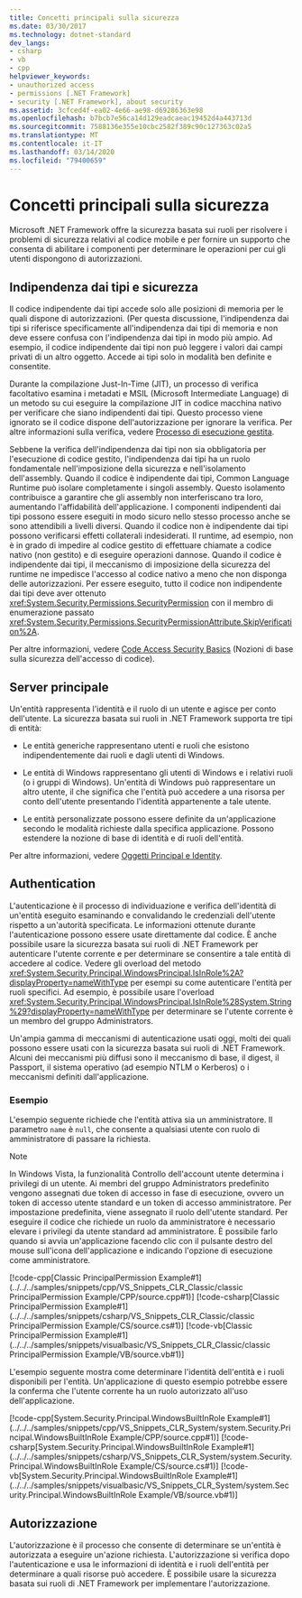 ```yaml
---
title: Concetti principali sulla sicurezza
ms.date: 03/30/2017
ms.technology: dotnet-standard
dev_langs:
- csharp
- vb
- cpp
helpviewer_keywords:
- unauthorized access
- permissions [.NET Framework]
- security [.NET Framework], about security
ms.assetid: 3cfced4f-ea02-4e66-ae98-d69286363e98
ms.openlocfilehash: b7bcb7e56ca14d129eadcaeac19452d4a443713d
ms.sourcegitcommit: 7588136e355e10cbc2582f389c90c127363c02a5
ms.translationtype: MT
ms.contentlocale: it-IT
ms.lasthandoff: 03/14/2020
ms.locfileid: "79400659"
---
```

# <a name="key-security-concepts"></a>Concetti principali sulla sicurezza
Microsoft .NET Framework offre la sicurezza basata sui ruoli per risolvere i problemi di sicurezza relativi al codice mobile e per fornire un supporto che consenta di abilitare i componenti per determinare le operazioni per cui gli utenti dispongono di autorizzazioni.  
  
## <a name="type-safety-and-security"></a>Indipendenza dai tipi e sicurezza  
 Il codice indipendente dai tipi accede solo alle posizioni di memoria per le quali dispone di autorizzazioni. (Per questa discussione, l'indipendenza dai tipi si riferisce specificamente all'indipendenza dai tipi di memoria e non deve essere confusa con l'indipendenza dai tipi in modo più ampio. Ad esempio, il codice indipendente dai tipi non può leggere i valori dai campi privati di un altro oggetto. Accede ai tipi solo in modalità ben definite e consentite.  
  
 Durante la compilazione Just-In-Time (JIT), un processo di verifica facoltativo esamina i metadati e MSIL (Microsoft Intermediate Language) di un metodo su cui eseguire la compilazione JIT in codice macchina nativo per verificare che siano indipendenti dai tipi. Questo processo viene ignorato se il codice dispone dell'autorizzazione per ignorare la verifica. Per altre informazioni sulla verifica, vedere [Processo di esecuzione gestita](../../../docs/standard/managed-execution-process.md).  
  
 Sebbene la verifica dell'indipendenza dai tipi non sia obbligatoria per l'esecuzione di codice gestito, l'indipendenza dai tipi ha un ruolo fondamentale nell'imposizione della sicurezza e nell'isolamento dell'assembly. Quando il codice è indipendente dai tipi, Common Language Runtime può isolare completamente i singoli assembly. Questo isolamento contribuisce a garantire che gli assembly non interferiscano tra loro, aumentando l'affidabilità dell'applicazione. I componenti indipendenti dai tipi possono essere eseguiti in modo sicuro nello stesso processo anche se sono attendibili a livelli diversi. Quando il codice non è indipendente dai tipi possono verificarsi effetti collaterali indesiderati. Il runtime, ad esempio, non è in grado di impedire al codice gestito di effettuare chiamate a codice nativo (non gestito) e di eseguire operazioni dannose. Quando il codice è indipendente dai tipi, il meccanismo di imposizione della sicurezza del runtime ne impedisce l'accesso al codice nativo a meno che non disponga delle autorizzazioni. Per essere eseguito, tutto il codice non indipendente dai tipi deve aver ottenuto <xref:System.Security.Permissions.SecurityPermission> con il membro di enumerazione passato <xref:System.Security.Permissions.SecurityPermissionAttribute.SkipVerification%2A>.  
  
 Per altre informazioni, vedere [Code Access Security Basics](../../../docs/framework/misc/code-access-security-basics.md) (Nozioni di base sulla sicurezza dell'accesso di codice).  
  
## <a name="principal"></a>Server principale  
 Un'entità rappresenta l'identità e il ruolo di un utente e agisce per conto dell'utente. La sicurezza basata sui ruoli in .NET Framework supporta tre tipi di entità:  
  
- Le entità generiche rappresentano utenti e ruoli che esistono indipendentemente dai ruoli e dagli utenti di Windows.  
  
- Le entità di Windows rappresentano gli utenti di Windows e i relativi ruoli (o i gruppi di Windows). Un'entità di Windows può rappresentare un altro utente, il che significa che l'entità può accedere a una risorsa per conto dell'utente presentando l'identità appartenente a tale utente.  
  
- Le entità personalizzate possono essere definite da un'applicazione secondo le modalità richieste dalla specifica applicazione. Possono estendere la nozione di base di identità e di ruoli dell'entità.  
  
 Per altre informazioni, vedere [Oggetti Principal e Identity](../../../docs/standard/security/principal-and-identity-objects.md).  
  
## <a name="authentication"></a>Authentication  
 L'autenticazione è il processo di individuazione e verifica dell'identità di un'entità eseguito esaminando e convalidando le credenziali dell'utente rispetto a un'autorità specificata. Le informazioni ottenute durante l'autenticazione possono essere usate direttamente dal codice. È anche possibile usare la sicurezza basata sui ruoli di .NET Framework per autenticare l'utente corrente e per determinare se consentire a tale entità di accedere al codice. Vedere gli overload del metodo <xref:System.Security.Principal.WindowsPrincipal.IsInRole%2A?displayProperty=nameWithType> per esempi su come autenticare l'entità per ruoli specifici. Ad esempio, è possibile usare l'overload <xref:System.Security.Principal.WindowsPrincipal.IsInRole%28System.String%29?displayProperty=nameWithType> per determinare se l'utente corrente è un membro del gruppo Administrators.  
  
 Un'ampia gamma di meccanismi di autenticazione usati oggi, molti dei quali possono essere usati con la sicurezza basata sui ruoli di .NET Framework. Alcuni dei meccanismi più diffusi sono il meccanismo di base, il digest, il Passport, il sistema operativo (ad esempio NTLM o Kerberos) o i meccanismi definiti dall'applicazione.  
  
### <a name="example"></a>Esempio  
 L'esempio seguente richiede che l'entità attiva sia un amministratore. Il parametro `name` è `null`, che consente a qualsiasi utente con ruolo di amministratore di passare la richiesta.  
  
> [!NOTE]
> In Windows Vista, 	la funzionalità Controllo dell'account utente determina i privilegi di un utente. Ai membri del gruppo Administrators predefinito vengono assegnati due token di accesso in fase di esecuzione, ovvero un token di accesso utente standard e un token di accesso amministratore. Per impostazione predefinita, viene assegnato il ruolo dell'utente standard. Per eseguire il codice che richiede un ruolo da amministratore è necessario elevare i privilegi da utente standard ad amministratore. È possibile farlo quando si avvia un'applicazione facendo clic con il pulsante destro del mouse sull'icona dell'applicazione e indicando l'opzione di esecuzione come amministratore.  
  
 [!code-cpp[Classic PrincipalPermission Example#1](../../../samples/snippets/cpp/VS_Snippets_CLR_Classic/classic PrincipalPermission Example/CPP/source.cpp#1)]
 [!code-csharp[Classic PrincipalPermission Example#1](../../../samples/snippets/csharp/VS_Snippets_CLR_Classic/classic PrincipalPermission Example/CS/source.cs#1)]
 [!code-vb[Classic PrincipalPermission Example#1](../../../samples/snippets/visualbasic/VS_Snippets_CLR_Classic/classic PrincipalPermission Example/VB/source.vb#1)]  
  
 L'esempio seguente mostra come determinare l'identità dell'entità e i ruoli disponibili per l'entità. Un'applicazione di questo esempio potrebbe essere la conferma che l'utente corrente ha un ruolo autorizzato all'uso dell'applicazione.  
  
 [!code-cpp[System.Security.Principal.WindowsBuiltInRole Example#1](../../../samples/snippets/cpp/VS_Snippets_CLR_System/system.Security.Principal.WindowsBuiltInRole Example/CPP/source.cpp#1)]
 [!code-csharp[System.Security.Principal.WindowsBuiltInRole Example#1](../../../samples/snippets/csharp/VS_Snippets_CLR_System/system.Security.Principal.WindowsBuiltInRole Example/CS/source.cs#1)]
 [!code-vb[System.Security.Principal.WindowsBuiltInRole Example#1](../../../samples/snippets/visualbasic/VS_Snippets_CLR_System/system.Security.Principal.WindowsBuiltInRole Example/VB/source.vb#1)]  
  
## <a name="authorization"></a>Autorizzazione  
 L'autorizzazione è il processo che consente di determinare se un'entità è autorizzata a eseguire un'azione richiesta. L'autorizzazione si verifica dopo l'autenticazione e usa le informazioni di identità e i ruoli dell'entità per determinare a quali risorse può accedere. È possibile usare la sicurezza basata sui ruoli di .NET Framework per implementare l'autorizzazione.
